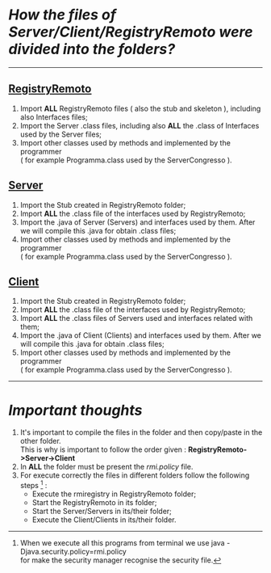 # *How the files of Server/Client/RegistryRemoto were divided into the folders?*
---
## [<ins>RegistryRemoto</ins>](https://github.com/cronoimpius/reti_di_calcolatori/tree/main/es7/java/RegisrtyRemoto)
1. Import **ALL** RegistryRemoto files ( also the stub and skeleton ), including also Interfaces files;
2. Import the Server .class files, including also **ALL** the .class of Interfaces used by the Server files;
3. Import other classes used by methods and implemented by the programmer  
( for example Programma.class used by the ServerCongresso ).

## [<ins>Server</ins>](https://github.com/cronoimpius/reti_di_calcolatori/tree/main/es7/java/Server)
1. Import the Stub created in RegistryRemoto folder;
2. Import **ALL** the .class file of the interfaces used by RegistryRemoto;
3. Import the .java of Server (Servers) and interfaces used by them. After we will compile this .java for obtain .class files;
4. Import other classes used by methods and implemented by the programmer  
( for example Programma.class used by the ServerCongresso ).

## [<ins>Client</ins>](https://github.com/cronoimpius/reti_di_calcolatori/tree/main/es7/java/Client)
1. Import the Stub created in RegistryRemoto folder;
2. Import **ALL** the .class file of the interfaces used by RegistryRemoto;
3. Import **ALL** the .class files of Servers used and interfaces related with them;
4. Import the .java of Client (Clients) and interfaces used by them. After we will compile this .java for obtain .class files;
5. Import other classes used by methods and implemented by the programmer  
( for example Programma.class used by the ServerCongresso ).
---
# *Important thoughts*
1. It's important to compile the files in the folder and then copy/paste in the other folder.  
This is why is important to follow the order given : **RegistryRemoto->Server->Client**
2. In **ALL** the folder must be present the *rmi.policy* file.
3. For execute correctly the files in different folders follow the following steps [^1] :
    - Execute the rmiregistry in RegistryRemoto folder;
    - Start the RegistryRemoto in its folder;
    - Start the Server/Servers in its/their folder;
    - Execute the Client/Clients in its/their folder.
  
[^1]: When we execute all this programs from terminal we use java -Djava.security.policy=rmi.policy  
for make the security manager recognise the security file.
